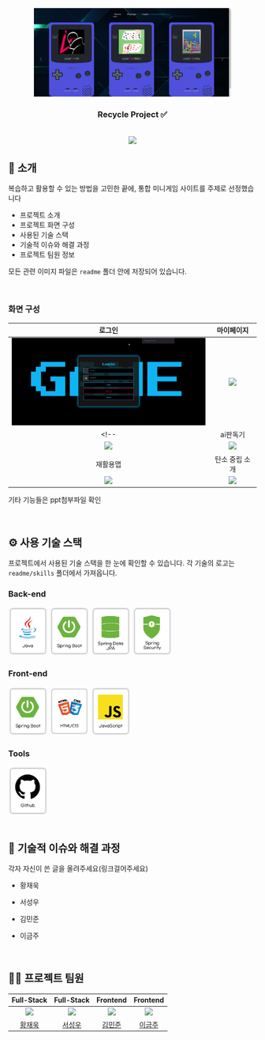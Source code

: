 <div align="center">

<!-- 프로젝트 로고 -->
<img src="./readme/logo.png" width="400"/>

### Recycle Project ✅

<br/> [<img src="https://img.shields.io/badge/프로젝트 기간-2024.07.01~2022.07.08-green?style=flat&logo=&logoColor=white" />]()

</div> 

## 📝 소개
복습하고 활용할 수 있는 방법을 고민한 끝에, 통합 미니게임 사이트를 주제로 선정했습니다

- 프로젝트 소개
- 프로젝트 화면 구성
- 사용된 기술 스택
- 기술적 이슈와 해결 과정
- 프로젝트 팀원 정보

모든 관련 이미지 파일은 `readme` 폴더 안에 저장되어 있습니다.

<br />

### 화면 구성
| 로그인 | 마이페이지 |
|:---:|:---:|
| <img src="./readme/login.gif" width="400"/> | <img src="./readme/mypage.gif" width="400"/> |
<!-- | ai판독기 | 폐기물 연락처 |
| <img src="./readme/aiCamera.gif" width="400"/> | <img src="./readme/waste.gif" width="400"/> |
| 재활용맵 | 탄소 중립 소개 |
| <img src="./readme/recycleMap.gif" width="400"/> | <img src="./readme/carvon.gif"  width="400"/> | -->

기타 기능들은 ppt첨부파일 확인

<br />

## ⚙ 사용 기술 스택
프로젝트에서 사용된 기술 스택을 한 눈에 확인할 수 있습니다. 각 기술의 로고는 `readme/skills` 폴더에서 가져옵니다.

### Back-end
<div>
    <img src="./readme/Java.png" width="80">
    <img src="./readme/SpringBoot.png" width="80">
    <img src="./readme/SpringDataJPA.png" width="80">
    <img src="./readme/springSecurity.png" width="80">
</div>

### Front-end
<div>
    <img src="./readme/SpringBoot.png" width="80">
    <img src="./readme/HTMLCSS.png" width="80">
    <img src="./readme/JavaScript.png" width="80">
</div>

### Tools
<div>
    <img src="./readme/Github.png" width="80">
</div>

<br />

## 🤔 기술적 이슈와 해결 과정
각자 자신이 쓴 글을 올려주세요(링크걸어주세요)
- 황재욱
    <!-- - [Stream API에 대하여](https://velog.io/@yewo2nn16/Java-Stream-API) -->

- 서성우
    <!-- - [Stream API에 대하여](https://velog.io/@yewo2nn16/Java-Stream-API) -->

- 김민준
    <!-- - [Stream API에 대하여](https://velog.io/@yewo2nn16/Java-Stream-API) -->

- 이금주
    <!-- - [Stream API에 대하여](https://velog.io/@yewo2nn16/Java-Stream-API) -->

<br />

## 💁‍♂️ 프로젝트 팀원
| Full-Stack | Full-Stack | Frontend | Frontend |
|:---:|:---:|:---:|:---:|
| ![](https://github.com/jeauk.png?size=120) | ![](https://github.com/loteim.png?size=120)  | ![](https://github.com/km8026.png?size=120) | ![](https://github.com/l0cyp.png?size=120) |
| [황재욱](https://github.com/jeauk) | [서성우](https://github.com/loteim) | [김민준](https://github.com/km8026) | [이금주](https://github.com/l0cyp) |

